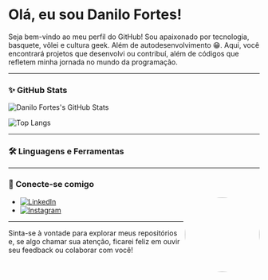 # Olá, eu sou Danilo Fortes! 

Seja bem-vindo ao meu perfil do GitHub! Sou apaixonado por tecnologia, basquete, vôlei e cultura geek. Além de autodesenvolvimento 😁. Aqui, você encontrará projetos que desenvolvi ou contribuí, além de códigos que refletem minha jornada no mundo da programação.

---

### ✨ GitHub Stats

![Danilo Fortes's GitHub Stats](https://github-readme-stats.vercel.app/api?username=DaniloFortes&show_icons=true&theme=radical)

![Top Langs](https://github-readme-stats.vercel.app/api/top-langs/?username=DaniloFortes&layout=compact&theme=radical)

---

### 🛠️ Linguagens e Ferramentas



---

### 🔗 Conecte-se comigo

<img align ="right" alt src="https://i.pinimg.com/736x/46/40/fb/4640fb53f1fd8627595f27c579a2c42f.jpg" alt="Danilo Fortes" width="150" height="150" style="border-radius: 50%;">

- [![LinkedIn](https://img.shields.io/badge/-LinkedIn-blue?style=flat-square&logo=Linkedin&logoColor=white)](https://www.linkedin.com/in/danilo-fortes-74bb6b216/)
- [![Instagram](https://img.shields.io/badge/-Instagram-E4405F?style=flat-square&logo=instagram&logoColor=white)](https://instagram.com/indiofrtx)


---

Sinta-se à vontade para explorar meus repositórios e, se algo chamar sua atenção, ficarei feliz em ouvir seu feedback ou colaborar com você!
